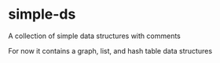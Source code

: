 # simple-ds
A collection of simple data structures with comments

For now it contains a graph, list, and hash table data structures
